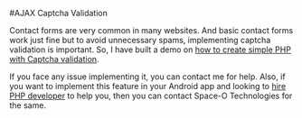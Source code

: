 #AJAX Captcha Validation

Contact forms are very common in many websites. And basic contact forms work just fine but to avoid unnecessary spams, implementing captcha validation is important. So, I have built a demo on [how to create simple PHP with Captcha validation](https://www.spaceotechnologies.com/php-tutorial-simple-php-contact-form-captcha-validation/).

If you face any issue implementing it, you can contact me for help. Also, if you want to implement this feature in your Android app and looking to [hire PHP developer](http://www.spaceotechnologies.com/hire-php-developer/)
to help you, then you can contact Space-O Technologies for the same.


